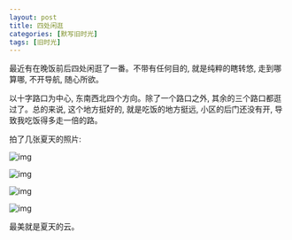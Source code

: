 ```yaml
---
layout: post
title: 四处闲逛
categories: [默写旧时光]
tags: [旧时光]
---
```


最近有在晚饭前后四处闲逛了一番。不带有任何目的, 就是纯粹的瞎转悠, 走到哪算哪, 不开导航, 随心所欲。

以十字路口为中心, 东南西北四个方向。除了一个路口之外, 其余的三个路口都逛过了。总的来说, 这个地方挺好的, 就是吃饭的地方挺远, 小区的后门还没有开, 导致我吃饭得多走一倍的路。

拍了几张夏天的照片:

![img](https://s3-img.meituan.net/v1/mss_3d027b52ec5a4d589e68050845611e68/ff/n0/0k/gn/w7_268692.jpg@596w_1l.jpg)

![img](https://s3-img.meituan.net/v1/mss_3d027b52ec5a4d589e68050845611e68/ff/n0/0k/gn/wa_268705.jpg@596w_1l.jpg)

![img](https://s3-img.meituan.net/v1/mss_3d027b52ec5a4d589e68050845611e68/ff/n0/0k/gn/v2_268537.jpg@596w_1l.jpg)

![img](https://s3-img.meituan.net/v1/mss_3d027b52ec5a4d589e68050845611e68/ff/n0/0k/gn/tv_268496.jpg@596w_1l.jpg)

最美就是夏天的云。

